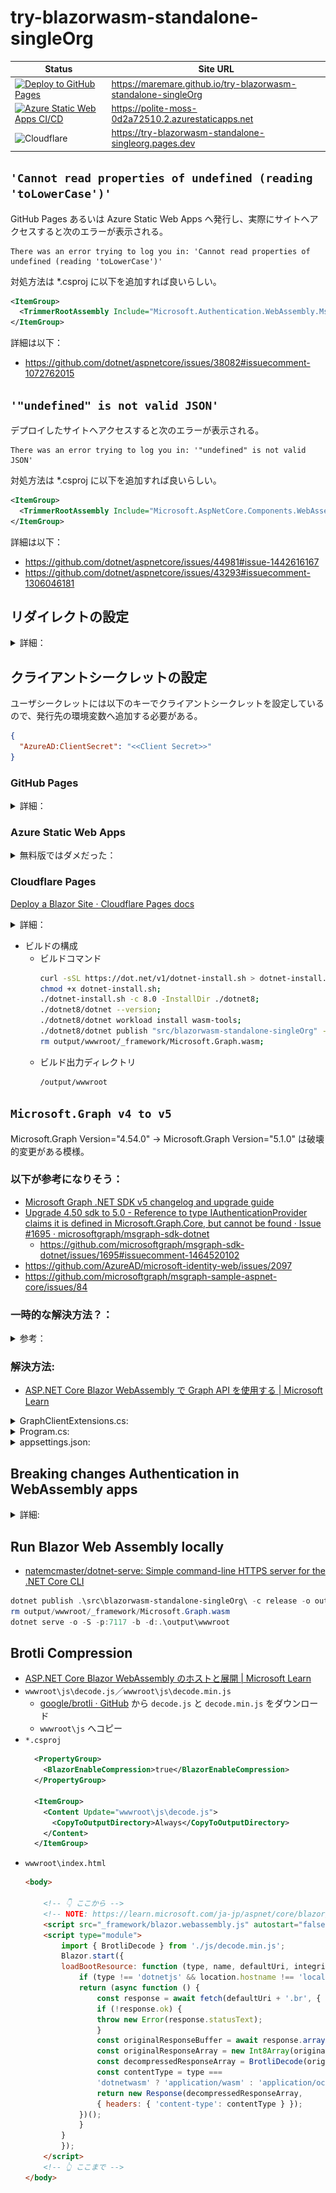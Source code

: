 # try-blazorwasm-standalone-singleOrg

| Status | Site URL |
|--|--|
| [![Deploy to GitHub Pages](https://github.com/MareMare/try-blazorwasm-standalone-singleOrg/actions/workflows/cd-ghpages.yml/badge.svg?branch=main)](https://github.com/MareMare/try-blazorwasm-standalone-singleOrg/actions/workflows/cd-ghpages.yml) | https://maremare.github.io/try-blazorwasm-standalone-singleOrg |
| [![Azure Static Web Apps CI/CD](https://github.com/MareMare/try-blazorwasm-standalone-singleOrg/actions/workflows/azure-static-web-apps-polite-moss-0d2a72510.yml/badge.svg?branch=main)](https://github.com/MareMare/try-blazorwasm-standalone-singleOrg/actions/workflows/azure-static-web-apps-polite-moss-0d2a72510.yml) | https://polite-moss-0d2a72510.2.azurestaticapps.net |
| ![Cloudflare](https://img.shields.io/badge/Cloudflare-F38020?style=for-the-badge&logo=Cloudflare&logoColor=white) | https://try-blazorwasm-standalone-singleorg.pages.dev |

## `'Cannot read properties of undefined (reading 'toLowerCase')'`

GitHub Pages あるいは Azure Static Web Apps へ発行し、実際にサイトへアクセスすると次のエラーが表示される。
```
There was an error trying to log you in: 'Cannot read properties of undefined (reading 'toLowerCase')'
```

対処方法は *.csproj に以下を追加すれば良いらしい。
```xml
<ItemGroup>
  <TrimmerRootAssembly Include="Microsoft.Authentication.WebAssembly.Msal" />
</ItemGroup>
```

詳細は以下：
* https://github.com/dotnet/aspnetcore/issues/38082#issuecomment-1072762015

## `'"undefined" is not valid JSON'`
デプロイしたサイトへアクセスすると次のエラーが表示される。
```
There was an error trying to log you in: '"undefined" is not valid JSON'
```

対処方法は *.csproj に以下を追加すれば良いらしい。
```xml
<ItemGroup>
  <TrimmerRootAssembly Include="Microsoft.AspNetCore.Components.WebAssembly.Authentication" />
</ItemGroup>
```

詳細は以下：
* https://github.com/dotnet/aspnetcore/issues/44981#issue-1442616167
* https://github.com/dotnet/aspnetcore/issues/43293#issuecomment-1306046181

## リダイレクトの設定

<details>
<summary>詳細：</summary>

![](assets/AAD-redirect-setting.png)

</details>

## クライアントシークレットの設定
ユーザシークレットには以下のキーでクライアントシークレットを設定しているので、発行先の環境変数へ追加する必要がある。
```json
{
  "AzureAD:ClientSecret": "<<Client Secret>>"
}
```
### GitHub Pages

<details>
<summary>詳細：</summary>

![](assets/gh-pages-environment-secrets.png)

</details>

### Azure Static Web Apps

<details>
<summary>無料版ではダメだった：</summary>

![](assets/static-web-app-configuration.png)

![](assets/AADSTS900043.png)

[Azure AD 認証と承認のエラー コード \- Microsoft Entra \| Microsoft Learn](https://learn.microsoft.com/ja-jp/azure/active-directory/develop/reference-aadsts-error-codes)

* AADSTS90043	
    > NationalCloudAuthCodeRedirection - 機能が無効になっています。


もしかして無料のホスティングプランだと設定できない？

![](assets/static-web-app-404.png)

以下が参考になりそう…

1. [Azure Static Web Apps の認証と承認 \| Microsoft Learn](https://learn.microsoft.com/ja-jp/azure/static-web-apps/authentication-authorization?tabs=invitations) （マネージド認証）
    > 1 構成済みの Azure Active Directory プロバイダーは、Microsoft アカウントでサインインを許可します。
    > 
    > 特定の Active Directory テナントにログインを制限するには、[カスタム Azure Active Directory プロバイダー] を構成します。
2. [Azure Static Web Apps でのカスタム認証 \| Microsoft Learn](https://learn.microsoft.com/ja-jp/azure/static-web-apps/authentication-custom?tabs=aad) （カスタム認証）
    > カスタム認証は、Azure Static Web Apps Standard プランでのみ使用できます。
3. [Azure Static Web AppsのアプリにAzure ADカスタム認証機能を追加](https://itc-engineering-blog.netlify.app/blogs/azure-static-web-apps-auth)
    > ## マネージド認証
    > > Azure AD のどのテナントでもログインできてしまいます。
    
    やりたいことは「カスタム認証」が適している。が、しかし無料が良かった…
    ここで断念。

</details>

### Cloudflare Pages
[Deploy a Blazor Site · Cloudflare Pages docs](https://developers.cloudflare.com/pages/framework-guides/deploy-a-blazor-site/#creating-the-build-script)

<details>
<summary>詳細：</summary>

![](assets/cloudflare-pages-config.png)

</details>

* ビルドの構成
  * ビルドコマンド
    ```sh
    curl -sSL https://dot.net/v1/dotnet-install.sh > dotnet-install.sh;
    chmod +x dotnet-install.sh;
    ./dotnet-install.sh -c 8.0 -InstallDir ./dotnet8;
    ./dotnet8/dotnet --version;
    ./dotnet8/dotnet workload install wasm-tools;
    ./dotnet8/dotnet publish "src/blazorwasm-standalone-singleOrg" -c Release -o output;
    rm output/wwwroot/_framework/Microsoft.Graph.wasm;
    ```
  * ビルド出力ディレクトリ
    ```sh
    /output/wwwroot
    ```

## `Microsoft.Graph v4 to v5`
Microsoft.Graph Version="4.54.0" → Microsoft.Graph Version="5.1.0" は破壊的変更がある模様。

### 以下が参考になりそう：
* [Microsoft Graph \.NET SDK v5 changelog and upgrade guide](https://github.com/microsoftgraph/msgraph-sdk-dotnet/blob/feature/5.0/docs/upgrade-to-v5.md)
* [Upgrade 4\.50 sdk to 5\.0 \- Reference to type IAuthenticationProvider claims it is defined in Microsoft\.Graph\.Core, but cannot be found · Issue \#1695 · microsoftgraph/msgraph\-sdk\-dotnet](https://github.com/microsoftgraph/msgraph-sdk-dotnet/issues/1695)
  * https://github.com/microsoftgraph/msgraph-sdk-dotnet/issues/1695#issuecomment-1464520102
* https://github.com/AzureAD/microsoft-identity-web/issues/2097
* https://github.com/microsoftgraph/msgraph-sample-aspnet-core/issues/84

### 一時的な解決方法？：
<details><summary>参考：</summary>

* https://github.com/AzureAD/microsoft-identity-web/issues/2097#issuecomment-1451707046
  * https://gist.github.com/ashelopukho/5b00944c7744ebb4f9baa348e86f7e0e
* https://github.com/microsoftgraph/msgraph-sdk-dotnet/issues/1695#issuecomment-1461759018
  * https://github.com/svrooij/BlazorGraphExplorer/commit/ab989ff959883f43e7ead10ff4e3c506022dbf33

</details>

### 解決方法:
* [ASP\.NET Core Blazor WebAssembly で Graph API を使用する \| Microsoft Learn](https://learn.microsoft.com/ja-jp/aspnet/core/blazor/security/webassembly/graph-api?view=aspnetcore-8.0&pivots=graph-sdk-5)

<details><summary>GraphClientExtensions.cs:</summary>

```cs
using Microsoft.AspNetCore.Components.WebAssembly.Authentication;
using Microsoft.Authentication.WebAssembly.Msal.Models;
using Microsoft.Graph;
using Microsoft.IdentityModel.Tokens;
using Microsoft.Kiota.Abstractions;
using Microsoft.Kiota.Abstractions.Authentication;
using IAccessTokenProvider = Microsoft.AspNetCore.Components.WebAssembly.Authentication.IAccessTokenProvider;

/// <summary>
/// Adds services and implements methods to use Microsoft Graph SDK.
/// </summary>
internal static class GraphClientExtensions
{
    public static IServiceCollection AddGraphClient(this IServiceCollection services, string? baseUrl, List<string>? scopes)
    {
        if (string.IsNullOrEmpty(baseUrl) || scopes.IsNullOrEmpty())
        {
            return services;
        }

        services.Configure<RemoteAuthenticationOptions<MsalProviderOptions>>(
            options =>
            {
                scopes?.ForEach(scope =>
                {
                    options.ProviderOptions.DefaultAccessTokenScopes.Add(scope);
                });
            });

        services.AddScoped<IAuthenticationProvider, GraphAuthenticationProvider>();

        services.AddScoped(
            sp =>
                new GraphServiceClient(
                    new HttpClient(),
                    sp.GetRequiredService<IAuthenticationProvider>(),
                    baseUrl));

        return services;
    }

    /// <summary>
    /// Implements IAuthenticationProvider interface.
    /// Tries to get an access token for Microsoft Graph.
    /// </summary>
    private class GraphAuthenticationProvider : IAuthenticationProvider
    {
        private readonly IConfiguration _config;

        public GraphAuthenticationProvider(IAccessTokenProvider tokenProvider, IConfiguration config)
        {
            this.TokenProvider = tokenProvider;
            this._config = config;
        }

        public IAccessTokenProvider TokenProvider { get; }

        public async Task AuthenticateRequestAsync(
            RequestInformation request,
            Dictionary<string, object>? additionalAuthenticationContext = null,
            CancellationToken cancellationToken = default)
        {
            var result = await this.TokenProvider.RequestAccessToken(
                new AccessTokenRequestOptions
                {
                    Scopes = this._config.GetSection("MicrosoftGraph:Scopes").Get<string[]>(),
                });

            if (result.TryGetToken(out var token))
            {
                request.Headers.Add("Authorization", $"{CoreConstants.Headers.Bearer} {token.Value}");
            }
        }
    }
}
```

</details>

<details><summary>Program.cs:</summary>

```cs
var baseUrl = builder.Configuration.GetSection("MicrosoftGraph")["BaseUrl"];
var scopes = builder.Configuration.GetSection("MicrosoftGraph:Scopes").Get<List<string>>();
builder.Services.AddGraphClient(baseUrl, scopes);

```

</details>

<details><summary>appsettings.json:</summary>

```json
  "MicrosoftGraph": {
    "BaseUrl": "https://graph.microsoft.com/v1.0",
    "Scopes": [ "user.read" ]
  }
```

</details>

## Breaking changes Authentication in WebAssembly apps

<details><summary>詳細:</summary>

![image](https://user-images.githubusercontent.com/807378/226430419-706da0c0-3dd9-42c1-b12d-63cd50378182.png)
* https://github.com/dotnet/aspnetcore/issues/44973
  * https://github.com/dotnet/AspNetCore.Docs/pull/27562
  * https://github.com/dotnet/AspNetCore.Docs/blob/cfc5e4436eaeb090d3bfe55445285952aad7f07e/aspnetcore/blazor/security/includes/redirecttologin-component.md
  * https://learn.microsoft.com/en-us/dotnet/core/compatibility/aspnet-core/7.0/wasm-app-authentication

```cs
@inject NavigationManager Navigation
@using Microsoft.AspNetCore.Components.WebAssembly.Authentication
@code {
    protected override void OnInitialized()
    {
        Navigation.NavigateTo(
            $"authentication/login?returnUrl={Uri.EscapeDataString(Navigation.Uri)}");
    }
}
```
👇
```cs
@inject NavigationManager Navigation
@using Microsoft.AspNetCore.Components.WebAssembly.Authentication
@using Microsoft.Extensions.Options

@inject IOptionsSnapshot<RemoteAuthenticationOptions<ApiAuthorizationProviderOptions>> Options
@code {
    protected override void OnInitialized()
    {
        Navigation.NavigateToLogin(Options.Get(Microsoft.Extensions.Options.Options.DefaultName).AuthenticationPaths.LogInPath);
    }
}
```

</details>

## Run Blazor Web Assembly locally
* [natemcmaster/dotnet\-serve: Simple command\-line HTTPS server for the \.NET Core CLI](https://github.com/natemcmaster/dotnet-serve)

```ps1
dotnet publish .\src\blazorwasm-standalone-singleOrg\ -c release -o output
rm output/wwwroot/_framework/Microsoft.Graph.wasm
dotnet serve -o -S -p:7117 -b -d:.\output\wwwroot
```

## Brotli Compression
* [ASP\.NET Core Blazor WebAssembly のホストと展開 \| Microsoft Learn](https://learn.microsoft.com/ja-jp/aspnet/core/blazor/host-and-deploy/webassembly?view=aspnetcore-8.0#compression)
* `wwwroot\js\decode.js`／`wwwroot\js\decode.min.js`
  * [google/brotli · GitHub](https://github.com/google/brotli/tree/master/js) から `decode.js` と `decode.min.js` をダウンロード
  * `wwwroot\js` へコピー
* `*.csproj`
  ```xml
    <PropertyGroup>
      <BlazorEnableCompression>true</BlazorEnableCompression>
    </PropertyGroup>

    <ItemGroup>
      <Content Update="wwwroot\js\decode.js">
        <CopyToOutputDirectory>Always</CopyToOutputDirectory>
      </Content>
    </ItemGroup>
  ```
* `wwwroot\index.html`
  ```html
  <body>

      <!-- 👇 ここから -->
      <!-- NOTE: https://learn.microsoft.com/ja-jp/aspnet/core/blazor/host-and-deploy/webassembly?view=aspnetcore-8.0#compression -->
      <script src="_framework/blazor.webassembly.js" autostart="false"></script>
      <script type="module">
          import { BrotliDecode } from './js/decode.min.js';
          Blazor.start({
          loadBootResource: function (type, name, defaultUri, integrity) {
              if (type !== 'dotnetjs' && location.hostname !== 'localhost' && type !== 'configuration') {
              return (async function () {
                  const response = await fetch(defaultUri + '.br', { cache: 'no-cache' });
                  if (!response.ok) {
                  throw new Error(response.statusText);
                  }
                  const originalResponseBuffer = await response.arrayBuffer();
                  const originalResponseArray = new Int8Array(originalResponseBuffer);
                  const decompressedResponseArray = BrotliDecode(originalResponseArray);
                  const contentType = type === 
                  'dotnetwasm' ? 'application/wasm' : 'application/octet-stream';
                  return new Response(decompressedResponseArray, 
                  { headers: { 'content-type': contentType } });
              })();
              }
          }
          });
      </script>
      <!-- 👆 ここまで -->
  </body>
  ```
